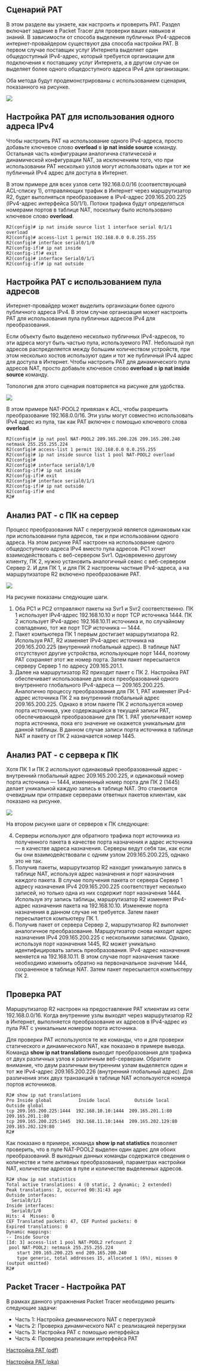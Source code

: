 <!-- 6.6.1 -->
## Сценарий  PAT

В этом разделе вы узнаете, как настроить и проверить PAT. Раздел включает задание в Packet Tracer для проверки ваших навыков и знаний. В зависимости от способа выделения публичных IPv4-адресов интернет-провайдером существуют два способа настройки PAT. В первом случае поставщик услуг Интернета выделяет один общедоступный IPv4-адрес, который требуется организации для подключения к поставщику услуг Интернета, а в другом случае он выделяет более одного общедоступного адреса IPv4 для организации.

Оба метода будут продемонстрированы с использованием сценария, показанного на рисунке.

![](./assets/6.6.1.png)
<!-- /courses/ensa-dl/ae8e8c86-34fd-11eb-ba19-f1886492e0e4/aeb54e64-34fd-11eb-ba19-f1886492e0e4/assets/c63dd192-1c46-11ea-af56-e368b99e9723.svg -->

<!--
На рисунке изображен процесс преобразования адресов порта. Внутренняя сеть из двух ПК с PC1 по адресу 192.168.10.10 и PC2 по адресу 192.168.11.10, подключенных к маршрутизатору R1 на последовательном подключении S0/1/0 к маршрутизатору R2. На внешнем подключении к Интернету R2 у вас есть два сервера Svr1 по адресу 209.165.201.1 и Srvr2 по адресу 209.165.202.129. Существует таблица NAT с четырьмя столбцами: Внутренний локальный адрес, Внутренний глобальный адрес, Внешний локальный адрес и Внешний глобальный адрес. PC1 имеет внутренний локальный IP-адрес 192.168.10. 10:1444 сопоставлен с внутренним глобальным адресом 209.165.200. 225:1444. Внешний локальный IP-адрес — это адрес назначения 209.165.201. 1:80, сопоставленный с 209.165.201. 1:80. PC2 имеет внутренний локальный IP-адрес 192.168.11. 10:1444 сопоставлен с внутренним глобальным IP-адресом 209.165.200. 226:1445. Адрес назначения PC2s — внешний глобальный IP-адрес 209.165.202. 129:80 сопоставлен с внешним глобальным IP-адресом 209.165.202. 129:80
-->

<!-- 6.6.2 -->
## Настройка PAT для использования одного адреса IPv4

Чтобы настроить PAT на использование одного IPv4-адреса, просто добавьте ключевое слово **overload** в **ip nat inside source** команду. Остальная часть конфигурации аналогична статической и динамической конфигурации NAT, за исключением того, что при использовании PAT несколько узлов могут использовать один и тот же публичный IPv4 адрес для доступа в Интернет.

В этом примере для всех узлов сети 192.168.0.0/16 (соответствующей ACL-списку 1), отправляющих трафик в Интернет через маршрутизатор R2, будет выполняться преобразование в IPv4-адрес 209.165.200.225 (IPv4-адрес интерфейса S0/1/1). Потоки трафика будут определяться номерами портов в таблице NAT, поскольку было использовано ключевое слово **overload**.

```
R2(config)# ip nat inside source list 1 interface serial 0/1/1 overload
R2(config)# access-list 1 permit 192.168.0.0 0.0.255.255
R2(config)# interface serial0/1/0
R2(config-if)# ip nat inside
R2(config-if)# exit
R2(config)# interface Serial0/1/1
R2(config-if)# ip nat outside
```

<!-- 6.6.3 -->
## Настройка PAT с использованием пула адресов

Интернет-провайдер может выделить организации более одного публичного адреса IPv4. В этом случае организация может настроить PAT для использования пула публичных адресов IPv4 для преобразования.

Если объекту было выделено несколько публичных IPv4-адресов, то эти адреса могут быть частью пула, используемого PAT. Небольшой пул адресов распределяется между большим количеством устройств, при этом несколько хостов используют один и тот же публичный IPv4 адрес для доступа в Интернет. Чтобы настроить PAT для динамического пула адресов NAT, просто добавьте ключевое слово **overload** в **ip nat inside source** команду.

Топология для этого сценария повторяется на рисунке для удобства.

![](./assets/6.6.3.png)
<!-- /courses/ensa-dl/ae8e8c86-34fd-11eb-ba19-f1886492e0e4/aeb54e64-34fd-11eb-ba19-f1886492e0e4/assets/c63ebbf2-1c46-11ea-af56-e368b99e9723.svg -->

<!--
На рисунке изображен процесс преобразования адресов порта. Внутренняя сеть из двух ПК с PC1 по адресу 192.168.10.10 и PC2 по адресу 192.168.11.10, подключенных к маршрутизатору R1 на последовательном подключении S0/1/0 к маршрутизатору R2. На внешнем подключении к Интернету R2 у вас есть два сервера Svr1 по адресу 209.165.201.1 и Srvr2 по адресу 209.165.202.129. Существует таблица NAT с четырьмя столбцами: Внутренний локальный адрес, Внутренний глобальный адрес, Внешний локальный адрес и Внешний глобальный адрес. PC1 имеет внутренний локальный IP-адрес 192.168.10. 10:1444 сопоставлен с внутренним глобальным адресом 209.165.200. 225:1444. Внешний локальный IP-адрес — это адрес назначения 209.165.201. 1:80, сопоставленный с 209.165.201. 1:80. PC2 имеет внутренний локальный IP-адрес 192.168.11. 10:1444 сопоставлен с внутренним глобальным IP-адресом 209.165.200. 226:1445. Адрес назначения PC2s — внешний глобальный IP-адрес 209.165.202. 129:80 сопоставлен с внешним глобальным IP-адресом 209.165.202. 129:80
-->

В этом примере NAT-POOL2 привязан к ACL, чтобы разрешить преобразование 192.168.0.0/16. Эти узлы могут совместно использовать IPv4 адрес из пула, так как PAT включен с помощью ключевого слова **overload**.

```
R2(config)# ip nat pool NAT-POOL2 209.165.200.226 209.165.200.240 netmask 255.255.255.224
R2(config)# access-list 1 permit 192.168.0.0 0.0.255.255
R2(config)# ip nat inside source list 1 pool NAT-POOL2 overload
R2(config)# 
R2(config)# interface serial0/1/0
R2(config-if)# ip nat inside
R2(config-if)# exit
R2(config)# interface serial0/1/1
R2(config-if)# ip nat outside
R2(config-if)# end
R2#
```

<!-- 6.6.4 -->
## Анализ PAT - c ПК на сервер

Процесс преобразования NAT с перегрузкой является одинаковым как при использовании пула адресов, так и при использовании одного адреса. На этом рисунке PAT настроен на использование одного общедоступного адреса IPv4 вместо пула адресов. PC1 хочет взаимодействовать с веб-сервером Svr1. Одновременно другому клиенту, ПК 2, нужно установить аналогичный сеанс с веб-сервером Сервер 2. И для ПК 1, и для ПК 2 настроены частные IPv4-адреса, а на маршрутизаторе R2 включено преобразование PAT.

![](./assets/6.6.4.png)
<!-- /courses/ensa-dl/ae8e8c86-34fd-11eb-ba19-f1886492e0e4/aeb54e64-34fd-11eb-ba19-f1886492e0e4/assets/c63fa652-1c46-11ea-af56-e368b99e9723.svg -->

На рисунке показаны следующие шаги.

1.  Оба PC1 и PC2 отправляют пакеты на Svr1 и Svr2 соответственно. ПК 1 использует IPv4-адрес 192.168.10.10 и порт TCP источника 1444. ПК 2 использует IPv4-адрес 192.168.10.11 источника и, по случайному совпадению, тот же порт TCP источника — 1444.
2.  Пакет компьютера ПК 1 первым достигает маршрутизатора R2. Используя PAT, R2 изменяет IPv4-адрес источника на 209.165.200.225 (внутренний глобальный адрес). В таблице NAT отсутствуют другие устройства, использующие порт 1444, поэтому PAT сохраняет этот же номер порта. Затем пакет пересылается серверу Сервер 1 по адресу 209.165.201.1.
3.  Далее на маршрутизатор R2 приходит пакет с ПК 2. Настройка PAT обеспечивает использование для всех преобразований одного внутреннего глобального IPv4-адреса — 209.165.200.225. Аналогично процессу преобразования для ПК 1, PAT изменяет IPv4-адрес источника ПК 2 на внутренний глобальный адрес 209.165.200.225. Однако в этом пакете ПК 2 используется номер порта источника, уже содержащийся в текущей записи PAT, обеспечивающей преобразование для ПК 1. PAT увеличивает номер порта источника, пока его значение не окажется уникальным для данной таблицы. В данном случае записи порта источника в таблице NAT и пакету от ПК 2 назначается номер 1445.

<!--
На рисунке изображен анализ PAT от ПК к серверу. Внутренняя сеть из двух ПК с PC1 по адресу 192.168.10.10 и PC2 по адресу 192.168.11.10, подключенных к маршрутизатору R1 на последовательном подключении S0/1/0 к маршрутизатору R2. На внешнем подключении к Интернету R2 у вас есть два сервера Svr1 по адресу 209.165.201.1 и Srvr2 по адресу 209.165.202.129. Существует таблица NAT с четырьмя столбцами: Внутренний локальный адрес, Внутренний глобальный адрес, Внешний локальный адрес и Внешний глобальный адрес. PC1 имеет внутренний локальный IP-адрес 192.168.10. 10:1444 сопоставлен с внутренним глобальным адресом 209.165.200. 225:1444. Внешний локальный IP-адрес — это адрес назначения 209.165.201. 1:80, сопоставленный с 209.165.201. 1:80. PC2 имеет внутренний локальный IP-адрес 192.168.11. 10:1444 сопоставлен с внутренним глобальным IP-адресом 209.165.200. 226:1445. Адрес назначения PC2s — внешний глобальный IP-адрес 209.165.202. 129:80 сопоставлен с внешним глобальным IP-адресом 209.165.202. 129:80
-->

<!-- 6.6.5 -->
## Анализ PAT - с сервера к ПК

Хотя ПК 1 и ПК 2 используют одинаковый преобразованный адрес - внутренний глобальный адрес 209.165.200.225, и одинаковый номер порта источника — 1444, измененный номер порта для ПК 2 (1445) делает уникальной каждую запись в таблице NAT. Это становится очевидным при отправке серверами ответных пакетов клиентам, как показано на рисунке.

![](./assets/6.6.5.png)
<!-- /courses/ensa-dl/ae8e8c86-34fd-11eb-ba19-f1886492e0e4/aeb54e64-34fd-11eb-ba19-f1886492e0e4/assets/c64090b0-1c46-11ea-af56-e368b99e9723.svg -->

На втором рисунке шаги от серверов к ПК следующие:

4.  Серверы используют для обратного трафика порт источника из полученного пакета в качестве порта назначения и адрес источника — в качестве адреса назначения. Серверы ведут себя так, как если бы они взаимодействовали с одним узлом 209.165.200.225, однако это не так.
5.  Получив пакеты, маршрутизатор R2 находит уникальную запись в таблице NAT, используя адрес назначения и порт назначения каждого пакета. В случае получения пакета от сервера Сервер 1 адресу назначения IPv4 209.165.200.225 соответствует несколько записей, но только одна из них содержит порт назначения 1444. Используя эту запись таблицы, маршрутизатор R2 изменяет IPv4-адрес назначения пакета на 192.168.10.10. Изменение порта назначения в данном случае не требуется. Затем пакет пересылается компьютеру ПК 1.
6.  Получив пакет от сервера Сервер 2, маршрутизатор R2 выполняет аналогичное преобразование. Маршрутизатор снова находит адрес назначения IPv4 209.165.200.225 с несколькими записями. Однако, используя порт назначения 1445, R2 может уникально идентифицировать запись преобразования. IPv4-адрес назначения меняется на 192.168.10.11. В этом случае порт назначения также необходимо изменить обратно на первоначальное значение 1444, сохраненное в таблице NAT. Затем пакет пересылается компьютеру ПК 2.

<!--
На рисунке изображен анализ PAT от сервера к ПК. Внутренняя сеть из двух ПК с PC1 по адресу 192.168.10.10 и PC2 по адресу 192.168.11.10, подключенных к маршрутизатору R1 на последовательном подключении S0/1/0 к маршрутизатору R2. На внешнем подключении к Интернету R2 у вас есть два сервера Svr1 по адресу 209.165.201.1 и Srvr2 по адресу 209.165.202.129. Существует таблица NAT с четырьмя столбцами: Внутренний локальный адрес, Внутренний глобальный адрес, Внешний локальный адрес и Внешний глобальный адрес. PC1 имеет внутренний локальный IP-адрес 192.168.10. 10:1444 сопоставлен с внутренним глобальным адресом 209.165.200. 225:1444. Внешний локальный IP-адрес — это адрес назначения 209.165.201. 1:80, сопоставленный с 209.165.201. 1:80. PC2 имеет внутренний локальный IP-адрес 192.168.11. 10:1444 сопоставлен с внутренним глобальным IP-адресом 209.165.200. 226:1445. Адрес назначения PC2s — внешний глобальный IP-адрес 209.165.202. 129:80 сопоставлен с внешним глобальным IP-адресом 209.165.202. 129:80
-->

<!-- 6.6.6 -->
## Проверка PAT

Маршрутизатор R2 настроен на предоставление PAT клиентам из сети 192.168.0.0/16. Когда внутренние узлы выходят через маршрутизатор R2 в Интернет, выполняется преобразование их адресов в IPv4-адрес из пула PAT с уникальным номером порта источника.

Для проверки PAT используются те же команды, что и для проверки статического и динамического NAT, как показано в примере вывода. Команда **show ip nat translations** выводит преобразования для трафика от двух различных узлов к различным веб-серверам. Обратите внимание, что двум различным внутренним узлам выделяется один и тот же IPv4-адрес 209.165.200.226 (внутренний глобальный адрес). Для различения этих двух транзакций в таблице NAT используются номера портов источников.

```
R2# show ip nat translations
Pro Inside global          Inside local         Outside local      Outside global
tcp 209.165.200.225:1444  192.168.10.10:1444  209.165.201.1:80   209.165.201.1:80
tcp 209.165.200.225:1445  192.168.11.10:1444  209.165.202.129:80 209.165.202.129:80
R2#
```

Как показано в примере, команда **show ip nat statistics** позволяет проверить, что в пуле NAT-POOL2 выделен один адрес для обоих преобразований. В выходных данных команды содержатся сведения о количестве и типе активных преобразований, параметрах настройки NAT, количестве адресов в пуле и количестве выделенных адресов.

```
R2# show ip nat statistics 
Total active translations: 4 (0 static, 2 dynamic; 2 extended)
Peak translations: 2, occurred 00:31:43 ago
Outside interfaces:
  Serial0/1/1
Inside interfaces: 
  Serial0/1/0
Hits: 4  Misses: 0
CEF Translated packets: 47, CEF Punted packets: 0
Expired translations: 0
Dynamic mappings:
-- Inside Source
[Id: 3] access-list 1 pool NAT-POOL2 refcount 2
 pool NAT-POOL2: netmask 255.255.255.224
	start 209.165.200.225 end 209.165.200.240
	type generic, total addresses 15, allocated 1 (6%), misses 0
(output omitted)
R2#
```

<!-- 6.6.7 -->
## Packet Tracer - Настройка PAT

В рамках данного упражнения Packet Tracer необходимо решить следующие задачи:

* Часть 1: Настройка динамического NAT с перегрузкой
* Часть 2: Проверка динамического NAT с реализацией перегрузки
* Часть 3: Настройка PAT с помощью интерфейса
* Часть 4: Проверка реализации интерфейса PAT

[Настройка PAT (pdf)](./assets/6.6.7-packet-tracer---configure-pat-instructions_ru-RU.pdf)

[Настройка PAT (pka)](./assets/6.6.7-packet-tracer---configure-pat_ru-RU.pka)


